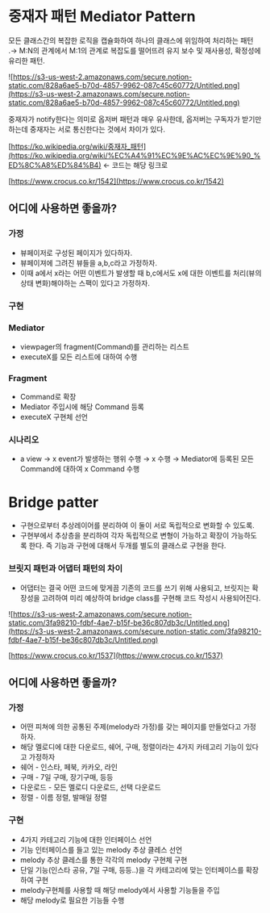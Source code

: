 # 중재자 패턴 Mediator Pattern

모든 클래스간의 복잡한 로직을 캡슐화하여 하나의 클래스에 위임하여 처리하는 패턴 .→ M:N의 관계에서 M:1의 관계로 복잡도를 떨어뜨려 유지 보수 및 재사용성, 확정성에 유리한 패턴.

![https://s3-us-west-2.amazonaws.com/secure.notion-static.com/828a6ae5-b70d-4857-9962-087c45c60772/Untitled.png](https://s3-us-west-2.amazonaws.com/secure.notion-static.com/828a6ae5-b70d-4857-9962-087c45c60772/Untitled.png)

중재자가 notify한다는 의미로 옵저버 패턴과 매우 유사한데, 옵저버는 구독자가 받기만 하는데 중재자는 서로 통신한다는 것에서 차이가 있다.

[https://ko.wikipedia.org/wiki/중재자_패턴](https://ko.wikipedia.org/wiki/%EC%A4%91%EC%9E%AC%EC%9E%90_%ED%8C%A8%ED%84%B4) ← 코드는 해당 링크로

[https://www.crocus.co.kr/1542](https://www.crocus.co.kr/1542)

## 어디에 사용하면 좋을까?

### 가정

- 뷰페이저로 구성된 페이지가 있다하자.
- 뷰페이져에 그려진 뷰들을 a,b,c라고 가정하자.
- 이때 a에서 x라는 어떤 이벤트가 발생할 때 b,c에서도 x에 대한 이벤트를 처리(뷰의 상태 변화)해야하는 스팩이 있다고 가정하자.

### 구현

### Mediator

- viewpager의 fragment(Command)를 관리하는 리스트
- executeX를 모든 리스트에 대하여 수행

### Fragment

- Command로 확장
- Mediator 주입시에 해당 Command 등록
- executeX 구현체 선언

### 시나리오

- a view → x event가 발생하는 행위 수행 → x 수행 → Mediator에 등록된 모든 Command에 대하여 x Command 수행

# Bridge patter

- 구현으로부터 추상레이어를 분리하여 이 둘이 서로 독립적으로 변화할 수 있도록.
- 구현부에서 추상층을 분리하여 각자 독립적으로 변형이 가능하고 확장이 가능하도록 한다. 즉 기능과 구현에 대해서 두개를 별도의 클래스로 구현을 한다.

### 브릿지 패턴과 어댑터 패턴의 차이

- 어댑터는 결국 어떤 코드에 맞게끔 기존의 코드를 쓰기 위해 사용되고, 브릿지는 확장성을 고려하여 미리 예상하여 bridge class를 구현해 코드 작성시 사용되어진다.

![https://s3-us-west-2.amazonaws.com/secure.notion-static.com/3fa98210-fdbf-4ae7-b15f-be36c807db3c/Untitled.png](https://s3-us-west-2.amazonaws.com/secure.notion-static.com/3fa98210-fdbf-4ae7-b15f-be36c807db3c/Untitled.png)

[https://www.crocus.co.kr/1537](https://www.crocus.co.kr/1537)

## 어디에 사용하면 좋을까?

### 가정

- 어떤 피쳐에 의한 공통된 주제(melody라 가정)를 갖는 페이지를 만들었다고 가정하자.
- 해당 멜로디에 대한 다운로드, 쉐어, 구매, 정렬이라는 4가지 카테고리 기능이 있다고 가정하자
- 쉐어 - 인스타, 페북, 카카오, 라인
- 구매 - 7일 구매, 장기구매, 등등
- 다운로드 - 모든 멜로디 다운로드, 선택 다운로드
- 정렬 - 이름 정렬, 발매일 정렬

### 구현

- 4가지 카테고리 기능에 대한 인터페이스 선언
- 기능 인터페이스를 들고 있는 melody 추상 클레스 선언
- melody 추상 클레스를 통한 각각의 melody 구현체 구현
- 단일 기능(인스타 공유, 7일 구매, 등등..)을 각 카테고리에 맞는 인터페이스를 확장하여 구현
- melody구현체를 사용할 때 해당 melody에서 사용할 기능들을 주입
- 해당 melody로 필요한 기능들 수행